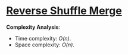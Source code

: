 # [Reverse Shuffle Merge](https://www.hackerrank.com/challenges/reverse-shuffle-merge)

__Complexity Analysis__:
* Time complexity: _O(n)_.
* Space complexity: _O(n)_.

